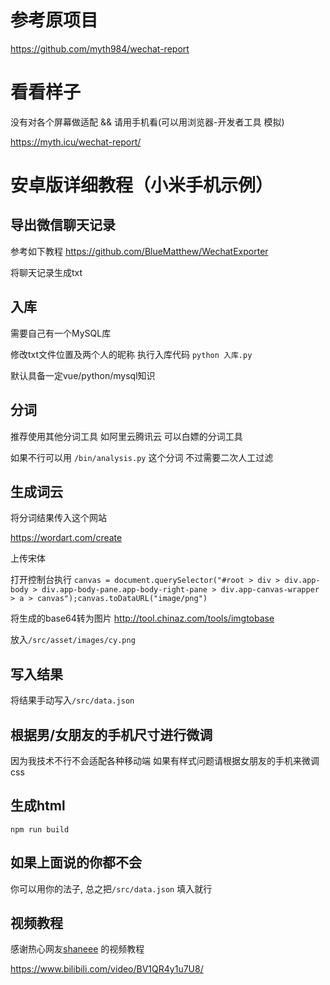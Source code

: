 # 参考原项目
https://github.com/myth984/wechat-report

# 看看样子

没有对各个屏幕做适配 && 请用手机看(可以用浏览器-开发者工具 模拟)

https://myth.icu/wechat-report/

# 安卓版详细教程（小米手机示例）

## 导出微信聊天记录
参考如下教程
https://github.com/BlueMatthew/WechatExporter

将聊天记录生成txt
## 入库

需要自己有一个MySQL库

修改txt文件位置及两个人的昵称 执行入库代码 `python 入库.py`

默认具备一定vue/python/mysql知识

## 分词

推荐使用其他分词工具 如阿里云腾讯云 可以白嫖的分词工具

如果不行可以用 `/bin/analysis.py` 这个分词 不过需要二次人工过滤

## 生成词云

将分词结果传入这个网站

https://wordart.com/create

上传宋体

打开控制台执行
`canvas = document.querySelector("#root > div > div.app-body > div.app-body-pane.app-body-right-pane > div.app-canvas-wrapper > a > canvas");canvas.toDataURL("image/png")`

将生成的base64转为图片
http://tool.chinaz.com/tools/imgtobase

放入`/src/asset/images/cy.png`

## 写入结果

将结果手动写入`/src/data.json`

## 根据男/女朋友的手机尺寸进行微调

因为我技术不行不会适配各种移动端 如果有样式问题请根据女朋友的手机来微调css
## 生成html

`npm run build`

## 如果上面说的你都不会

你可以用你的法子, 总之把`/src/data.json` 填入就行

## 视频教程

感谢热心网友[shaneee](https://www.v2ex.com/member/shaneee) 的视频教程

https://www.bilibili.com/video/BV1QR4y1u7U8/

